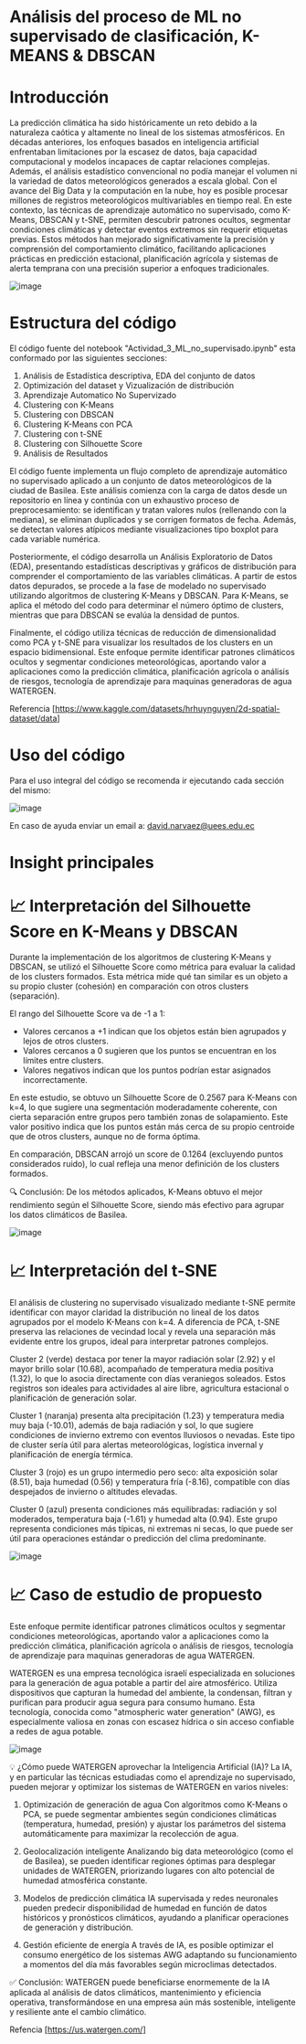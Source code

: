 # Análisis del proceso de ML no supervisado de clasificación, K-MEANS & DBSCAN

# Introducción 
La predicción climática ha sido históricamente un reto debido a la naturaleza caótica y altamente no lineal de los sistemas atmosféricos. En décadas anteriores, los enfoques basados en inteligencia artificial enfrentaban limitaciones por la escasez de datos, baja capacidad computacional y modelos incapaces de captar relaciones complejas. Además, el análisis estadístico convencional no podía manejar el volumen ni la variedad de datos meteorológicos generados a escala global. Con el avance del Big Data y la computación en la nube, hoy es posible procesar millones de registros meteorológicos multivariables en tiempo real. En este contexto, las técnicas de aprendizaje automático no supervisado, como K-Means, DBSCAN y t-SNE, permiten descubrir patrones ocultos, segmentar condiciones climáticas y detectar eventos extremos sin requerir etiquetas previas. Estos métodos han mejorado significativamente la precisión y comprensión del comportamiento climático, facilitando aplicaciones prácticas en predicción estacional, planificación agrícola y sistemas de alerta temprana con una precisión superior a enfoques tradicionales.

![image](https://github.com/user-attachments/assets/ed2d0c35-1c9d-44e0-9eb8-780d22f08303)

# Estructura del código 
El código fuente del notebook "Actividad_3_ML_no_supervisado.ipynb" esta conformado por las siguientes secciones: 

1. Análisis de Estadística descriptiva, EDA del conjunto de datos
2. Optimización del dataset y Vizualización de distribución
3. Aprendizaje Automatico No Supervizado
4. Clustering con K-Means
5. Clustering con DBSCAN
6. Clustering K-Means con PCA
7. Clustering con t-SNE
8. Clustering con Silhouette Score
9. Análisis de Resultados

El código fuente implementa un flujo completo de aprendizaje automático no supervisado aplicado a un conjunto de datos meteorológicos de la ciudad de Basilea. Este análisis comienza con la carga de datos desde un repositorio en línea y continúa con un exhaustivo proceso de preprocesamiento: se identifican y tratan valores nulos (rellenando con la mediana), se eliminan duplicados y se corrigen formatos de fecha. Además, se detectan valores atípicos mediante visualizaciones tipo boxplot para cada variable numérica.

Posteriormente, el código desarrolla un Análisis Exploratorio de Datos (EDA), presentando estadísticas descriptivas y gráficos de distribución para comprender el comportamiento de las variables climáticas. A partir de estos datos depurados, se procede a la fase de modelado no supervisado utilizando algoritmos de clustering K-Means y DBSCAN. Para K-Means, se aplica el método del codo para determinar el número óptimo de clusters, mientras que para DBSCAN se evalúa la densidad de puntos.

Finalmente, el código utiliza técnicas de reducción de dimensionalidad como PCA y t-SNE para visualizar los resultados de los clusters en un espacio bidimensional. Este enfoque permite identificar patrones climáticos ocultos y segmentar condiciones meteorológicas, aportando valor a aplicaciones como la predicción climática, planificación agrícola o análisis de riesgos, tecnología de aprendizaje para maquinas generadoras de agua WATERGEN. 

Referencia [https://www.kaggle.com/datasets/hrhuynguyen/2d-spatial-dataset/data]

# Uso del código  
Para el uso integral del código se recomenda ir ejecutando cada sección del mismo:

![image](https://github.com/user-attachments/assets/88cd44a7-f903-401e-8951-15f1b31eab2f)

En caso de ayuda enviar un email a: david.narvaez@uees.edu.ec 

# Insight principales 
# 📈 Interpretación del Silhouette Score en K-Means y DBSCAN
Durante la implementación de los algoritmos de clustering K-Means y DBSCAN, se utilizó el Silhouette Score como métrica para evaluar la calidad de los clusters formados. Esta métrica mide qué tan similar es un objeto a su propio cluster (cohesión) en comparación con otros clusters (separación).

El rango del Silhouette Score va de -1 a 1:

- Valores cercanos a +1 indican que los objetos están bien agrupados y lejos de otros clusters.
- Valores cercanos a 0 sugieren que los puntos se encuentran en los límites entre clusters.
- Valores negativos indican que los puntos podrían estar asignados incorrectamente.

En este estudio, se obtuvo un Silhouette Score de 0.2567 para K-Means con k=4, lo que sugiere una segmentación moderadamente coherente, con cierta separación entre grupos pero también zonas de solapamiento. Este valor positivo indica que los puntos están más cerca de su propio centroide que de otros clusters, aunque no de forma óptima.

En comparación, DBSCAN arrojó un score de 0.1264 (excluyendo puntos considerados ruido), lo cual refleja una menor definición de los clusters formados.

🔍 Conclusión: De los métodos aplicados, K-Means obtuvo el mejor rendimiento según el Silhouette Score, siendo más efectivo para agrupar los datos climáticos de Basilea.

![image](https://github.com/user-attachments/assets/ecda7792-99ab-4bff-b558-988aef35c5a5)

# 📈 Interpretación del t-SNE

El análisis de clustering no supervisado visualizado mediante t-SNE permite identificar con mayor claridad la distribución no lineal de los datos agrupados por el modelo K-Means con k=4. A diferencia de PCA, t-SNE preserva las relaciones de vecindad local y revela una separación más evidente entre los grupos, ideal para interpretar patrones complejos.

Cluster 2 (verde) destaca por tener la mayor radiación solar (2.92) y el mayor brillo solar (10.68), acompañado de temperatura media positiva (1.32), lo que lo asocia directamente con días veraniegos soleados. Estos registros son ideales para actividades al aire libre, agricultura estacional o planificación de generación solar.

Cluster 1 (naranja) presenta alta precipitación (1.23) y temperatura media muy baja (-10.01), además de baja radiación y sol, lo que sugiere condiciones de invierno extremo con eventos lluviosos o nevadas. Este tipo de cluster sería útil para alertas meteorológicas, logística invernal y planificación de energía térmica.

Cluster 3 (rojo) es un grupo intermedio pero seco: alta exposición solar (8.51), baja humedad (0.56) y temperatura fría (-8.16), compatible con días despejados de invierno o altitudes elevadas.

Cluster 0 (azul) presenta condiciones más equilibradas: radiación y sol moderados, temperatura baja (-1.61) y humedad alta (0.94). Este grupo representa condiciones más típicas, ni extremas ni secas, lo que puede ser útil para operaciones estándar o predicción del clima predominante.

![image](https://github.com/user-attachments/assets/28dac114-4e05-4130-a337-35b3924019b2)

# 📈 Caso de estudio de propuesto  
Este enfoque permite identificar patrones climáticos ocultos y segmentar condiciones meteorológicas, aportando valor a aplicaciones como la predicción climática, planificación agrícola o análisis de riesgos, tecnología de aprendizaje para maquinas generadoras de agua WATERGEN. 

WATERGEN es una empresa tecnológica israelí especializada en soluciones para la generación de agua potable a partir del aire atmosférico. Utiliza dispositivos que capturan la humedad del ambiente, la condensan, filtran y purifican para producir agua segura para consumo humano. Esta tecnología, conocida como "atmospheric water generation" (AWG), es especialmente valiosa en zonas con escasez hídrica o sin acceso confiable a redes de agua potable.

![image](https://github.com/user-attachments/assets/dd6a5eb8-e4e4-443b-b1fd-ea156f30e568)


💡 ¿Cómo puede WATERGEN aprovechar la Inteligencia Artificial (IA)?
La IA, y en particular las técnicas estudiadas como el aprendizaje no supervisado, pueden mejorar y optimizar los sistemas de WATERGEN en varios niveles:

1. Optimización de generación de agua
Con algoritmos como K-Means o PCA, se puede segmentar ambientes según condiciones climáticas (temperatura, humedad, presión) y ajustar los parámetros del sistema automáticamente para maximizar la recolección de agua.

2. Geolocalización inteligente
Analizando big data meteorológico (como el de Basilea), se pueden identificar regiones óptimas para desplegar unidades de WATERGEN, priorizando lugares con alto potencial de humedad atmosférica constante.

3. Modelos de predicción climática
IA supervisada y redes neuronales pueden predecir disponibilidad de humedad en función de datos históricos y pronósticos climáticos, ayudando a planificar operaciones de generación y distribución.

4. Gestión eficiente de energía
A través de IA, es posible optimizar el consumo energético de los sistemas AWG adaptando su funcionamiento a momentos del día más favorables según microclimas detectados.

✅ Conclusión:
WATERGEN puede beneficiarse enormemente de la IA aplicada al análisis de datos climáticos, mantenimiento y eficiencia operativa, transformándose en una empresa aún más sostenible, inteligente y resiliente ante el cambio climático.

Refencia [https://us.watergen.com/]

